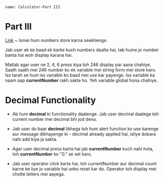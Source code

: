 ```ngMeta
name: Calculator-Part III
```

# Part III

[Link](http://codepen.io/navgurukul/full/vgLOXz) ~ Ismei hum numbers store karna seekhenge.

Jab user ek ke baad ek karke kuch numbers daalta hai, tab hume jo number banta hai woh display karana hai.


Matlab agar user ne 2, 4, 6 press kiya toh 246 display par aana chahiye. Saath saath mei 246 number ko ek variable mei string form mei store karo. Iss tarah se hum iss variable ko baad mei use kar payenge. Iss variable ka naam aap **currentNumber** rakh sakte ho. Yeh variable global hona chahiye.


# Decimal Functionality

- Ab hum **decimal** ki functionality daalenge. Jab user decimal daalega toh current number mei decimal bhi jod dena.

- Jab user do baar **decimal** likhega toh hum alert function ko use karenge aur message dikhayenge ki - decimal already 
applied hai, isliye dobara nahi add kiya ja sakta.

- Agar user decimal press karta hai jab **currentNumber** kuch nahi hota, toh **currentNumber** ko "0." se set karo.

- Jab user operator click karta hai, toh currentNumber aur decimal count karne ke liye jo variable hai unko reset kar do. Operator toh display mei chotte letters mei aayega.
